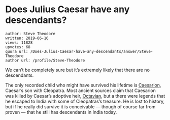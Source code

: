 # Does Julius Caesar have any descendants?

	author: Steve Theodore
	written: 2019-06-16
	views: 11828
	upvotes: 68
	quora url: /Does-Julius-Caesar-have-any-descendants/answer/Steve-Theodore
	author url: /profile/Steve-Theodore


We can’t be completely sure but it’s extremely likely that there are no descendants.

The only recorded child who might have survived his lifetime is [Caesarion](https://en.m.wikipedia.org/wiki/Caesarion), Caesar’s son with Cleopatra. Most ancient sources claim that Caesarion was killed by Caesar’s adoptive heir, [Octavian](https://en.m.wikipedia.org/wiki/Augustus), but a there were legends that he escaped to India with some of Cleopatras’s treasure. He is lost to history, but if he really did survive it is conceivable — though of course far from proven — that he still has descendants in India today.

